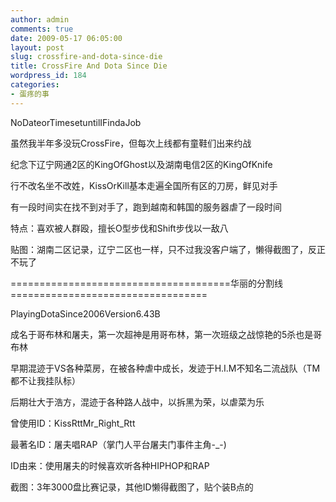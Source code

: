 ```yaml
---
author: admin
comments: true
date: 2009-05-17 06:05:00
layout: post
slug: crossfire-and-dota-since-die
title: CrossFire And Dota Since Die
wordpress_id: 184
categories:
- 蛋疼的事
---
```


NoDateorTimesetuntilIFindaJob

虽然我半年多没玩CrossFire，但每次上线都有童鞋们出来约战

纪念下辽宁网通2区的KingOfGhost以及湖南电信2区的KingOfKnife

行不改名坐不改姓，KissOrKill基本走遍全国所有区的刀房，鲜见对手

有一段时间实在找不到对手了，跑到越南和韩国的服务器虐了一段时间

特点：喜欢被人群殴，擅长O型步伐和Shift步伐以一敌八

贴图：湖南二区记录，辽宁二区也一样，只不过我没客户端了，懒得截图了，反正不玩了

======================================华丽的分割线==================================

PlayingDotaSince2006Version6.43B

成名于哥布林和屠夫，第一次超神是用哥布林，第一次班级之战惊艳的5杀也是哥布林

早期混迹于VS各种菜房，在被各种虐中成长，发迹于H.I.M不知名二流战队（TM都不让我挂队标）

后期壮大于浩方，混迹于各种路人战中，以拆黑为荣，以虐菜为乐

曾使用ID：KissRttMr_Right_Rtt

最著名ID：屠夫唱RAP（掌门人平台屠夫门事件主角-_-)

ID由来：使用屠夫的时候喜欢听各种HIPHOP和RAP

截图：3年3000盘比赛记录，其他ID懒得截图了，贴个装B点的
